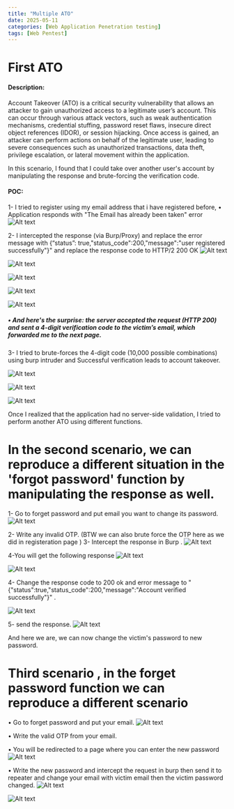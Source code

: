 ```yaml
---
title: "Multiple ATO"
date: 2025-05-11 
categories: [Web Application Penetration testing]
tags: [Web Pentest]
---
```

# First ATO

#### Description: 
Account Takeover (ATO) is a critical security vulnerability that allows an attacker to gain unauthorized access to a legitimate user’s account. This can occur through various attack vectors, such as weak authentication mechanisms, credential stuffing, password reset flaws, insecure direct object references (IDOR), or session hijacking. Once access is gained, an attacker can perform actions on behalf of the legitimate user, leading to severe consequences such as unauthorized transactions, data theft, privilege escalation, or lateral movement within the application.

In this scenario, I found that I could take over another user's account by manipulating the response and brute-forcing the verification code.

#### POC:
1- I tried to register using my email address that i have registered before,
•	Application responds with "The Email has already been taken" error
![Alt text](/assets/images/Screenshot_1.png)

2- I intercepted the response (via Burp/Proxy) and replace the error message with {“status”: true,"status_code":200,"message":"user registered successfully"}" and replace the response code to HTTP/2 200 OK
![Alt text](/assets/images/Screenshot_2.png)

![Alt text](/assets/images/Screenshot_3.png)

![Alt text](/assets/images/Screenshot_4.png)

![Alt text](/assets/images/Screenshot_5.png)

![Alt text](/assets/images/Screenshot_6.png)

##### • And here's the surprise: the server accepted the request (HTTP 200) and sent a 4-digit verification code to the victim’s email, which forwarded me to the next page.
3- I tried to brute-forces the 4-digit code (10,000 possible combinations) using burp intruder and Successful verification leads to account takeover.

![Alt text](/assets/images/Screenshot_7.png)

![Alt text](/assets/images/Screenshot_8.png)

![Alt text](/assets/images/Screenshot_9.png)

Once I realized that the application had no server-side validation, I tried to perform another ATO using different functions.

# In the second scenario, we can reproduce a different situation in the 'forgot password' function by manipulating the response as well.

1- Go to forget password and put email you want to change its password.
![Alt text](/assets/images/Screenshot_14.png)

2- Write any invalid OTP.   (BTW we can also brute force the OTP here as we did in registeration page )
3- Intercept the response in Burp .
![Alt text](/assets/images/Screenshot_15.png)

4-You will get the following response
![Alt text](/assets/images/Screenshot_17.png)

![Alt text](/assets/images/Screenshot_16.png)

4- Change the response code  to 200 ok and error message to "{"status":true,"status_code":200,"message":"Account verified successfully"}" .

![Alt text](/assets/images/Screenshot_18.png)

5- send the response.
![Alt text](/assets/images/Screenshot_19.png)


And here we are, we can now change the victim's password to new password.




# Third scenario , in the forget password function we can reproduce a different scenario

•	Go to forget password and put your email.
![Alt text](/assets/images/Screenshot_10.png)


•	Write the valid OTP from your email.

•	You will be redirected to a page where you can enter the new password
![Alt text](/assets/images/Screenshot_11.png)

•	Write the new password and intercept the request in burp then send it to repeater and change your email with victim email then the victim password changed.
![Alt text](/assets/images/Screenshot_12.png)

![Alt text](/assets/images/Screenshot_13.png)





















